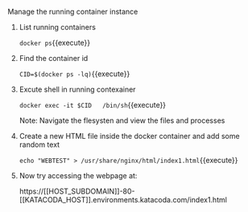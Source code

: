 Manage the running container instance
1. List running containers

    `docker ps`{{execute}}
    
2. Find the container id 

    `CID=$(docker ps -lq)`{{execute}}
    
3. Excute shell in running contexainer 

    `docker exec -it $CID   /bin/sh`{{execute}}    
    
    Note: Navigate the flesysten and view the files and processes
4. Create a new HTML file inside the docker container and add some random text

    `echo "WEBTEST" > /usr/share/nginx/html/index1.html`{{execute}}
    
5. Now try accessing the webpage at:

    https://[[HOST_SUBDOMAIN]]-80-[[KATACODA_HOST]].environments.katacoda.com/index1.html



